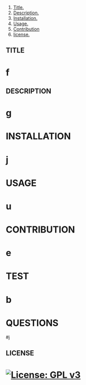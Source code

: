 

  1. [ Title. ](#Title)
  2. [ Description. ](#Description)
  3. [Installation.](#Installation)
  4. [Usage.](#Usage)
  5. [Contribution](#Contrubation)
  6. [license.](#License)
  

  <a name="Title"></a>
  ## TITLE
  # f

  <a name= "Description"></a>
  ## DESCRIPTION
  # g

  <a name="Installation"></a>
  # INSTALLATION 
  # j


  <a name="Usage"></a>
  # USAGE
  # u


  <a name="Contribution"></a>
  # CONTRIBUTION
  # e

  <a name="Test"></a>
  # TEST
  # b

  <a name= "Questions"></a>
  # QUESTIONS 
  #j

  <a name= "License"></a>
  ## LICENSE
  # [![License: GPL v3](https://img.shields.io/badge/License-GPLv3-blue.svg)](https://www.gnu.org/licenses/gpl-3.0)
